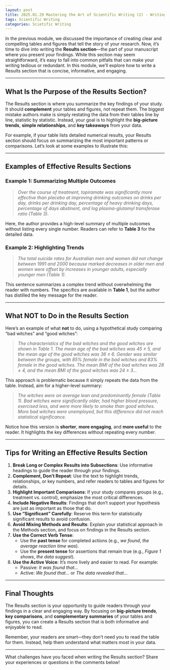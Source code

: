 ```yaml
---
layout: post
title: 2025.01.29 Mastering the Art of Scientific Writing (2) - Writing the Results Section
tags: Scientific Writing
categories: Scietific Writing
---
```


In the previous module, we discussed the importance of creating clear and compelling tables and figures that tell the story of your research. Now, it’s time to dive into writing the **Results section**—the part of your manuscript where you present your findings. While this section may seem straightforward, it’s easy to fall into common pitfalls that can make your writing tedious or redundant. In this module, we’ll explore how to write a Results section that is concise, informative, and engaging.  

---

## **What Is the Purpose of the Results Section?**  

The Results section is where you summarize the key findings of your study. It should **complement** your tables and figures, not repeat them. The biggest mistake authors make is simply restating the data from their tables line by line, statistic by statistic. Instead, your goal is to highlight the **big-picture trends**, **simple relationships**, and **key takeaways** from your data.  

For example, if your table lists detailed numerical results, your Results section should focus on summarizing the most important patterns or comparisons. Let’s look at some examples to illustrate this:  

---

## **Examples of Effective Results Sections**  

### Example 1: Summarizing Multiple Outcomes  
> *Over the course of treatment, topiramate was significantly more effective than placebo at improving drinking outcomes on drinks per day, drinks per drinking day, percentage of heavy drinking days, percentage of days abstinent, and log plasma-glutamyl transferase ratio (Table 3).*  

Here, the author provides a high-level summary of multiple outcomes without listing every single number. Readers can refer to **Table 3** for the detailed data.  

### Example 2: Highlighting Trends  
> *The total suicide rates for Australian men and women did not change between 1991 and 2000 because marked decreases in older men and women were offset by increases in younger adults, especially younger men (Table 1).*  

This sentence summarizes a complex trend without overwhelming the reader with numbers. The specifics are available in **Table 1**, but the author has distilled the key message for the reader.  

---

## **What NOT to Do in the Results Section**  

Here’s an example of what **not** to do, using a hypothetical study comparing “bad witches” and “good witches”:  

> *The characteristics of the bad witches and the good witches are shown in Table 1. The mean age of the bad witches was 45 ± 5, and the mean age of the good witches was 36 ± 6. Gender was similar between the groups, with 85% female in the bad witches and 83% female in the good witches. The mean BMI of the bad witches was 28 ± 4, and the mean BMI of the good witches was 24 ± 3...*  

This approach is problematic because it simply repeats the data from the table. Instead, aim for a higher-level summary:  

> *The witches were on average lean and predominantly female (Table 1). Bad witches were significantly older, had higher blood pressure, exercised less, and were more likely to smoke than good witches. More bad witches were unemployed, but this difference did not reach statistical significance.*  

Notice how this version is **shorter**, **more engaging**, and **more useful** to the reader. It highlights the key differences without repeating every number.  

---

## **Tips for Writing an Effective Results Section**  

1. **Break Long or Complex Results into Subsections**: Use informative headings to guide the reader through your findings.  
2. **Complement, Don’t Repeat**: Use the text to highlight trends, relationships, or key numbers, and refer readers to tables and figures for details.  
3. **Highlight Important Comparisons**: If your study compares groups (e.g., treatment vs. control), emphasize the most critical differences.  
4. **Include Negative Results**: Findings that don’t support your hypothesis are just as important as those that do.  
5. **Use “Significant” Carefully**: Reserve this term for statistically significant results to avoid confusion.  
6. **Avoid Mixing Methods and Results**: Explain your statistical approach in the Methods section, and focus on findings in the Results section.  
7. **Use the Correct Verb Tense**:  
   - Use the **past tense** for completed actions (e.g., *we found*, *the average reaction time was*).  
   - Use the **present tense** for assertions that remain true (e.g., *Figure 1 shows*, *the data suggest*).  
8. **Use the Active Voice**: It’s more lively and easier to read. For example:  
   - Passive: *It was found that...*  
   - Active: *We found that...* or *The data revealed that...*  

---

## **Final Thoughts**  

The Results section is your opportunity to guide readers through your findings in a clear and engaging way. By focusing on **big-picture trends**, **key comparisons**, and **complementary summaries** of your tables and figures, you can create a Results section that is both informative and enjoyable to read.  

Remember, your readers are smart—they don’t need you to read the table for them. Instead, help them understand what matters most in your data.  

---

What challenges have you faced when writing the Results section? Share your experiences or questions in the comments below!
